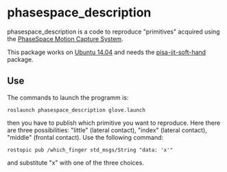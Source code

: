 # phasespace_description


phasespace_description is a code to reproduce "primitives" acquired using the [PhaseSpace Motion Capture System](http://phasespace.com/).

This package works on [Ubuntu 14.04](http://www.ubuntu.com/download/desktop) and needs the [pisa-iit-soft-hand](https://github.com/manuelbonilla/pisa-iit-soft-hand) package.


## Use

The commands to launch the programm is:

`roslaunch phasespace_description glove.launch`

then you have to publish which primitive you want to reproduce. Here there are three possibilities: "little" (lateral contact), "index" (lateral contact), "middle" (frontal contact). Use the following command:

`rostopic pub /which_finger std_msgs/String "data: 'x'" `

and substitute "x" with one of the three choices.
